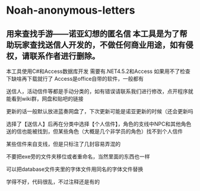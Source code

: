 # Noah-anonymous-letters
用来查找手游——诺亚幻想的匿名信
本工具是为了帮助玩家查找送信人开发的，不做任何商业用途，如有侵权，请联系作者进行删除。
---------------------------------------
本工具使用C#和Access数据库开发
需要有.NET4.5.2和Access
如果用不了检查下缺啥再下载就行了
Access是office自带的软件，一般都有

送信人，活动信件等都是手动分类的，如有错误请联系我们进行修改，点开程序就能看到wiki群，网盘和贴吧的链接

更新的话一般默认放进蓝奏网盘了，下次更新可能是诺亚更新的时候（还会更新吗

选择了【送信人】后再在分类中选择【个人信件】，角色的支线中NPC和其他角色送的信也能被找到，但某些角色（大概是几个非学员的角色）找不到个人信件

某些信件来自支线，但是只标注了几封容易弄混的

不要把exe旁的文件夹移位或者重命名，当然里面的东西也一样

可以把database文件夹里的字体文件用同名的字体文件替换

学得不好，代码很乱，不过注释还是有的
